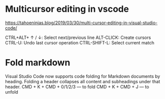 
# Multicursor editing in vscode

https://tahoeninjas.blog/2019/03/30/multi-cursor-editing-in-visual-studio-code/


CTRL+ALT+ ↑ / ↓: Select next/previous line
ALT-CLICK: Create cursors
CTRL-U: Undo last cursor operation
CTRL-SHIFT-L: Select current match

# Fold markdown 

Visual Studio Code now supports code folding for Markdown documents by heading. Folding a header collapses all content and subheadings under that header. 
CMD + K + CMD + 0/1/2/3 — to fold
CMD + K + CMD + J — to unfold